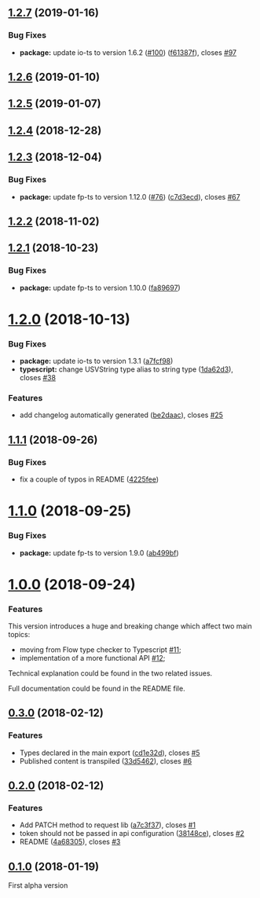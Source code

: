 ## [1.2.7](https://github.com/contactlab/appy/compare/1.2.6...1.2.7) (2019-01-16)

### Bug Fixes

- **package:** update io-ts to version 1.6.2 ([#100](https://github.com/contactlab/appy/issues/100)) ([f61387f](https://github.com/contactlab/appy/commit/f61387f)), closes [#97](https://github.com/contactlab/appy/issues/97)

## [1.2.6](https://github.com/contactlab/appy/compare/1.2.5...1.2.6) (2019-01-10)

## [1.2.5](https://github.com/contactlab/appy/compare/1.2.4...1.2.5) (2019-01-07)

## [1.2.4](https://github.com/contactlab/appy/compare/1.2.3...1.2.4) (2018-12-28)

## [1.2.3](https://github.com/contactlab/appy/compare/1.2.2...1.2.3) (2018-12-04)

### Bug Fixes

- **package:** update fp-ts to version 1.12.0 ([#76](https://github.com/contactlab/appy/issues/76)) ([c7d3ecd](https://github.com/contactlab/appy/commit/c7d3ecd)), closes [#67](https://github.com/contactlab/appy/issues/67)

## [1.2.2](https://github.com/contactlab/appy/compare/1.2.1...1.2.2) (2018-11-02)

<a name="1.2.1"></a>

## [1.2.1](https://github.com/contactlab/appy/compare/1.2.0...1.2.1) (2018-10-23)

### Bug Fixes

- **package:** update fp-ts to version 1.10.0 ([fa89697](https://github.com/contactlab/appy/commit/fa89697))

<a name="1.2.0"></a>

# [1.2.0](https://github.com/contactlab/appy/compare/1.1.1...1.2.0) (2018-10-13)

### Bug Fixes

- **package:** update io-ts to version 1.3.1 ([a7fcf98](https://github.com/contactlab/appy/commit/a7fcf98))
- **typescript:** change USVString type alias to string type ([1da62d3](https://github.com/contactlab/appy/commit/1da62d3)), closes [#38](https://github.com/contactlab/appy/issues/38)

### Features

- add changelog automatically generated ([be2daac](https://github.com/contactlab/appy/commit/be2daac)), closes [#25](https://github.com/contactlab/appy/issues/25)

<a name="1.1.1"></a>

## [1.1.1](https://github.com/contactlab/appy/compare/1.1.0...1.1.1) (2018-09-26)

### Bug Fixes

- fix a couple of typos in README ([4225fee](https://github.com/contactlab/appy/commit/ab499bf))

<a name="1.1.0"></a>

# [1.1.0](https://github.com/contactlab/appy/compare/1.0.0...1.1.0) (2018-09-25)

### Bug Fixes

- **package:** update fp-ts to version 1.9.0 ([ab499bf](https://github.com/contactlab/appy/commit/ab499bf))

<a name="1.0.0"></a>

# [1.0.0](https://github.com/contactlab/appy/compare/0.3.0...1.0.0) (2018-09-24)

### Features

This version introduces a huge and breaking change which affect two main topics:

- moving from Flow type checker to Typescript [#11](https://github.com/contactlab/appy/issues/11);
- implementation of a more functional API [#12](https://github.com/contactlab/appy/issues/12);

Technical explanation could be found in the two related issues.

Full documentation could be found in the README file.

<a name="0.3.0"></a>

## [0.3.0](https://github.com/contactlab/appy/compare/0.2.0...0.3.0) (2018-02-12)

### Features

- Types declared in the main export ([cd1e32d](https://github.com/contactlab/appy/commit/cd1e32d)), closes [#5](https://github.com/contactlab/appy/issues/5)
- Published content is transpiled ([33d5462](https://github.com/contactlab/appy/commit/33d5462)), closes [#6](https://github.com/contactlab/appy/issues/6)

<a name="0.2.0"></a>

## [0.2.0](https://github.com/contactlab/appy/compare/0.1.0...0.2.0) (2018-02-12)

### Features

- Add PATCH method to request lib ([a7c3f37](https://github.com/contactlab/appy/commit/a7c3f37)), closes [#1](https://github.com/contactlab/appy/issues/1)
- token should not be passed in api configuration ([38148ce](https://github.com/contactlab/appy/commit/38148ce)), closes [#2](https://github.com/contactlab/appy/issues/2)
- README ([4a68305](https://github.com/contactlab/appy/commit/4a68305)), closes [#3](https://github.com/contactlab/appy/issues/3)

<a name="0.1.0"></a>

## [0.1.0](https://github.com/contactlab/appy/releases/tag/0.1.0) (2018-01-19)

First alpha version
